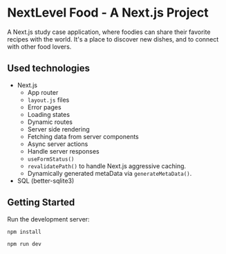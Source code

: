# NextLevel Food - A Next.js Project
A Next.js study case application, where foodies can share their favorite recipes with the world. It's a place to discover new dishes, and to connect with other food lovers.

## Used technologies
- Next.js
  - App router
  - `layout.js` files
  - Error pages
  - Loading states
  - Dynamic routes
  - Server side rendering
  - Fetching data from server components
  - Async server actions
  - Handle server responses
  - `useFormStatus()`
  - `revalidatePath()` to handle Next.js aggressive caching.
  - Dynamically generated metaData via `generateMetaData()`.
- SQL (better-sqlite3)


## Getting Started

Run the development server:

```bash
npm install

npm run dev
```
